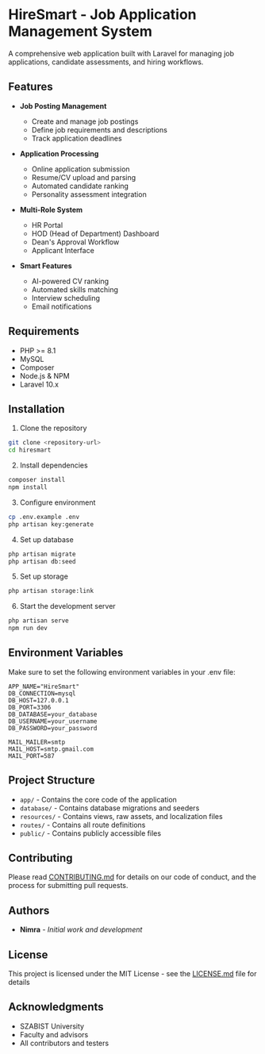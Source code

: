 # HireSmart - Job Application Management System

A comprehensive web application built with Laravel for managing job applications, candidate assessments, and hiring workflows.

## Features

- **Job Posting Management**
  - Create and manage job postings
  - Define job requirements and descriptions
  - Track application deadlines

- **Application Processing**
  - Online application submission
  - Resume/CV upload and parsing
  - Automated candidate ranking
  - Personality assessment integration

- **Multi-Role System**
  - HR Portal
  - HOD (Head of Department) Dashboard
  - Dean's Approval Workflow
  - Applicant Interface

- **Smart Features**
  - AI-powered CV ranking
  - Automated skills matching
  - Interview scheduling
  - Email notifications

## Requirements

- PHP >= 8.1
- MySQL
- Composer
- Node.js & NPM
- Laravel 10.x

## Installation

1. Clone the repository
```bash
git clone <repository-url>
cd hiresmart
```

2. Install dependencies
```bash
composer install
npm install
```

3. Configure environment
```bash
cp .env.example .env
php artisan key:generate
```

4. Set up database
```bash
php artisan migrate
php artisan db:seed
```

5. Set up storage
```bash
php artisan storage:link
```

6. Start the development server
```bash
php artisan serve
npm run dev
```

## Environment Variables

Make sure to set the following environment variables in your .env file:

```env
APP_NAME="HireSmart"
DB_CONNECTION=mysql
DB_HOST=127.0.0.1
DB_PORT=3306
DB_DATABASE=your_database
DB_USERNAME=your_username
DB_PASSWORD=your_password

MAIL_MAILER=smtp
MAIL_HOST=smtp.gmail.com
MAIL_PORT=587
```

## Project Structure

- `app/` - Contains the core code of the application
- `database/` - Contains database migrations and seeders
- `resources/` - Contains views, raw assets, and localization files
- `routes/` - Contains all route definitions
- `public/` - Contains publicly accessible files

## Contributing

Please read [CONTRIBUTING.md](CONTRIBUTING.md) for details on our code of conduct, and the process for submitting pull requests.

## Authors

- **Nimra** - *Initial work and development*

## License

This project is licensed under the MIT License - see the [LICENSE.md](LICENSE.md) file for details

## Acknowledgments

- SZABIST University
- Faculty and advisors
- All contributors and testers
